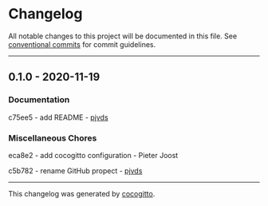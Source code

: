 # Changelog
All notable changes to this project will be documented in this file. See [conventional commits](https://www.conventionalcommits.org/) for commit guidelines.

- - -
## 0.1.0 - 2020-11-19


### Documentation

c75ee5 - add README - [pjvds](https://github.com/pjvds)


### Miscellaneous Chores

eca8e2 - add cocogitto configuration - Pieter Joost

c5b782 - rename GitHub propect - [pjvds](https://github.com/pjvds)


- - -

This changelog was generated by [cocogitto](https://github.com/oknozor/cocogitto).